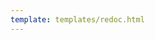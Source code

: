 ```yaml
---
template: templates/redoc.html
---
```


<redoc spec-url='http://localhost:8000/develop/product-apis/devportal-apis/devportal-v1/devportal-v1.yaml'></redoc>
<script src="https://cdn.jsdelivr.net/npm/redoc@next/bundles/redoc.standalone.js"> </script>
